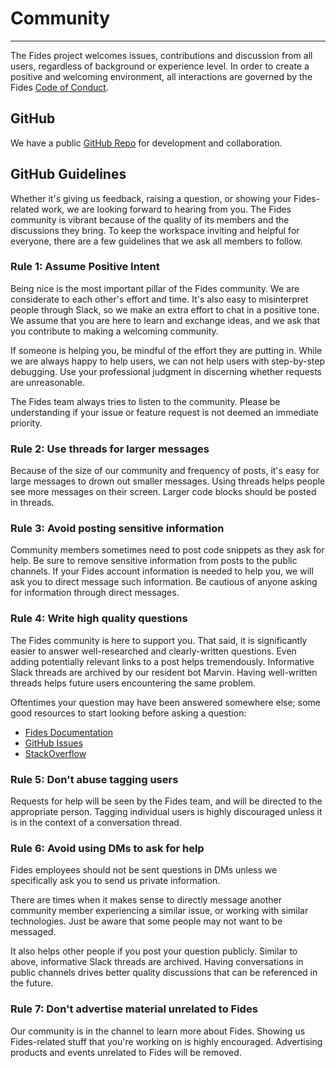 # Community

---

The Fides project welcomes issues, contributions and discussion from all users, regardless of background or experience level. In order to create a positive and welcoming environment, all interactions are governed by the Fides [Code of Conduct](code_of_conduct.md).

## GitHub

We have a public [GitHub Repo](https://github.com/ethyca/fides) for development and collaboration.

## GitHub Guidelines

Whether it's giving us feedback, raising a question, or showing your Fides-related work, we are looking forward to hearing from you. The Fides community is vibrant because of the quality of its members and the discussions they bring. To keep the workspace inviting and helpful for everyone, there are a few guidelines that we ask all members to follow.

### Rule 1: Assume Positive Intent

Being nice is the most important pillar of the Fides community. We are considerate to each other's effort and time. It's also easy to misinterpret people through Slack, so we make an extra effort to chat in a positive tone. We assume that you are here to learn and exchange ideas, and we ask that you contribute to making a welcoming community.

If someone is helping you, be mindful of the effort they are putting in. While we are always happy to help users, we can not help users with step-by-step debugging. Use your professional judgment in discerning whether requests are unreasonable.

The Fides team always tries to listen to the community. Please be understanding if your issue or feature request is not deemed an immediate priority.

### Rule 2: Use threads for larger messages

Because of the size of our community and frequency of posts, it's easy for large messages to drown out smaller messages. Using threads helps people see more messages on their screen. Larger code blocks should be posted in threads.

### Rule 3: Avoid posting sensitive information

Community members sometimes need to post code snippets as they ask for help. Be sure to remove sensitive information from posts to the public channels. If your Fides account information is needed to help you, we will ask you to direct message such information. Be cautious of anyone asking for information through direct messages.

### Rule 4: Write high quality questions

The Fides community is here to support you. That said, it is significantly easier to answer well-researched and clearly-written questions. Even adding potentially relevant links to a post helps tremendously.
Informative Slack threads are archived by our resident bot Marvin. Having well-written threads helps future users encountering the same problem.

Oftentimes your question may have been answered somewhere else; some good resources to start looking before asking a question:

* [Fides Documentation](https://ethyca.github.io/fides)
* [GitHub Issues](https://github.com/ethyca/fides/issues)
* [StackOverflow](https://stackoverflow.com/questions/tagged/fides)

### Rule 5: Don't abuse tagging users

Requests for help will be seen by the Fides team, and will be directed to the appropriate person. Tagging individual users is highly discouraged unless it is in the context of a conversation thread.

### Rule 6: Avoid using DMs to ask for help

Fides employees should not be sent questions in DMs unless we specifically ask you to send us private information.

There are times when it makes sense to directly message another community member experiencing a similar issue, or working with similar technologies. Just be aware that some people may not want to be messaged.

It also helps other people if you post your question publicly. Similar to above, informative Slack threads are archived. Having conversations in public channels drives better quality discussions that can be referenced in the future.

### Rule 7: Don't advertise material unrelated to Fides

Our community is in the channel to learn more about Fides. Showing us Fides-related stuff that you're working on is highly encouraged. Advertising products and events unrelated to Fides will be removed.
